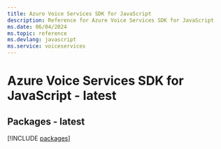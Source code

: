 ```yaml
---
title: Azure Voice Services SDK for JavaScript
description: Reference for Azure Voice Services SDK for JavaScript
ms.date: 06/04/2024
ms.topic: reference
ms.devlang: javascript
ms.service: voiceservices
---
```

# Azure Voice Services SDK for JavaScript - latest
## Packages - latest
[!INCLUDE [packages](voice-services-index.md)]